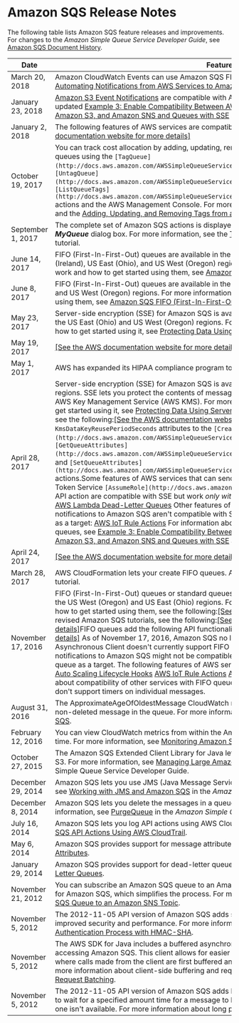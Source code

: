 # Amazon SQS Release Notes<a name="sqs-release-notes"></a>

The following table lists Amazon SQS feature releases and improvements\. For changes to the *Amazon Simple Queue Service Developer Guide*, see [Amazon SQS Document History](sqs-document-history.md)\.


| Date | Feature Release | 
| --- | --- | 
| March 20, 2018 | Amazon CloudWatch Events can use Amazon SQS FIFO queues as targets\. For more information, see [Automating Notifications from AWS Services to Amazon SQS using CloudWatch Events](sqs-automating-using-cloudwatch-events.md)\. | 
| January 23, 2018 | [Amazon S3 Event Notifications](http://docs.aws.amazon.com/AmazonS3/latest/dev/NotificationHowTo.html) are compatible with Amazon SQS SSE\. For more information, see the updated [Example 3: Enable Compatibility Between AWS Services Such as Amazon CloudWatch Events, Amazon S3, and Amazon SNS and Queues with SSE](sqs-server-side-encryption.md#compatibility-with-aws-services) section\. | 
| January 2, 2018 | The following features of AWS services are compatible with Amazon SQS SSE: [\[See the AWS documentation website for more details\]](http://docs.aws.amazon.com/AWSSimpleQueueService/latest/SQSDeveloperGuide/sqs-release-notes.html) | 
| October 19, 2017 |  You can track cost allocation by adding, updating, removing, and listing metadata tags for Amazon SQS queues using the `[TagQueue](http://docs.aws.amazon.com/AWSSimpleQueueService/latest/APIReference/API_TagQueue.html)`, `[UntagQueue](http://docs.aws.amazon.com/AWSSimpleQueueService/latest/APIReference/API_UntagQueue.html)`, and `[ListQueueTags](http://docs.aws.amazon.com/AWSSimpleQueueService/latest/APIReference/API_ListQueueTags.html)` actions and the AWS Management Console\. For more information, see [Amazon SQS Cost Allocation Tags](sqs-queue-tags.md) and the [Adding, Updating, and Removing Tags from an Amazon SQS Queue](sqs-add-update-remove-tag-queue.md) tutorial\.  | 
| September 1, 2017  |  The complete set of Amazon SQS actions is displayed in the **Actions** list on the **Add a Permission to *MyQueue*** dialog box\. For more information, see the [Tutorial: Adding Permissions to an Amazon SQS Queue](sqs-add-permissions.md) tutorial\.  | 
| June 14, 2017 | FIFO \(First\-In\-First\-Out\) queues are available in the US East \(N\. Virginia\) region, in addition to the EU \(Ireland\), US East \(Ohio\), and US West \(Oregon\) regions\. For more information about how FIFO queues work and how to get started using them, see [Amazon SQS FIFO \(First\-In\-First\-Out\) Queues](FIFO-queues.md)\. | 
| June 8, 2017 | FIFO \(First\-In\-First\-Out\) queues are available in the EU \(Ireland\) region, in addition to the US East \(Ohio\) and US West \(Oregon\) regions\. For more information about how FIFO queues work and how to get started using them, see [Amazon SQS FIFO \(First\-In\-First\-Out\) Queues](FIFO-queues.md)\. | 
| May 23, 2017 | Server\-side encryption \(SSE\) for Amazon SQS is available in the US East \(N\. Virginia\) region, in addition to the US East \(Ohio\) and US West \(Oregon\) regions\. For more information on server\-side encryption and how to get started using it, see [Protecting Data Using Server\-Side Encryption \(SSE\) and AWS KMS ](sqs-server-side-encryption.md)\. | 
| May 19, 2017 |  [\[See the AWS documentation website for more details\]](http://docs.aws.amazon.com/AWSSimpleQueueService/latest/SQSDeveloperGuide/sqs-release-notes.html)  | 
| May 1, 2017 | AWS has expanded its HIPAA compliance program to include Amazon SQS as a [HIPAA Eligible Service](https://aws.amazon.com/compliance/hipaa-compliance/)\. | 
| April 28, 2017 | Server\-side encryption \(SSE\) for Amazon SQS is available in the US East \(Ohio\) and US West \(Oregon\) regions\. SSE lets you protect the contents of messages in Amazon SQS queues using keys managed in the AWS Key Management Service \(AWS KMS\)\. For more information on server\-side encryption and how to get started using it, see [Protecting Data Using Server\-Side Encryption \(SSE\) and AWS KMS ](sqs-server-side-encryption.md)\. For tutorials, see the following:[\[See the AWS documentation website for more details\]](http://docs.aws.amazon.com/AWSSimpleQueueService/latest/SQSDeveloperGuide/sqs-release-notes.html)SSE adds the `KmsMasterKeyId` and `KmsDataKeyReusePeriodSeconds` attributes to the `[CreateQueue](http://docs.aws.amazon.com/AWSSimpleQueueService/latest/APIReference/API_CreateQueue.html)`, `[GetQueueAttributes](http://docs.aws.amazon.com/AWSSimpleQueueService/latest/APIReference/API_GetQueueAttributes.html)`, and `[SetQueueAttributes](http://docs.aws.amazon.com/AWSSimpleQueueService/latest/APIReference/API_SetQueueAttributes.html)` actions\.Some features of AWS services that can send notifications to Amazon SQS using the AWS Security Token Service `[AssumeRole](http://docs.aws.amazon.com/STS/latest/APIReference/API_AssumeRole.html)` API action are compatible with SSE but work *only with standard queues:*  [Auto Scaling Lifecycle Hooks](http://docs.aws.amazon.com/autoscaling/ec2/userguide/lifecycle-hooks.html) [AWS Lambda Dead\-Letter Queues](http://docs.aws.amazon.com/lambda/latest/dg/dlq.html)  Other features of AWS services or third\-party services that send notifications to Amazon SQS aren't compatible with SSE, despite allowing you to set an encrypted queue as a target:  [AWS IoT Rule Actions](http://docs.aws.amazon.com/iot/latest/developerguide/iot-rule-actions.html)  For information about compatibility of other services with encrypted queues, see [Example 3: Enable Compatibility Between AWS Services Such as Amazon CloudWatch Events, Amazon S3, and Amazon SNS and Queues with SSE](sqs-server-side-encryption.md#compatibility-with-aws-services) and your service documentation\. | 
| April 24, 2017 |  [\[See the AWS documentation website for more details\]](http://docs.aws.amazon.com/AWSSimpleQueueService/latest/SQSDeveloperGuide/sqs-release-notes.html)  | 
| March 28, 2017 | AWS CloudFormation lets your create FIFO queues\. Added the [Create a Queue Using AWS CloudFormation](sqs-create-queue.md#create-queue-cloudformation) tutorial\. | 
| November 17, 2016 | FIFO \(First\-In\-First\-Out\) queues or standard queues \(the new name for existing queues\) are available in the US West \(Oregon\) and US East \(Ohio\) regions\. For more information about how FIFO queues work and how to get started using them, see the following:[\[See the AWS documentation website for more details\]](http://docs.aws.amazon.com/AWSSimpleQueueService/latest/SQSDeveloperGuide/sqs-release-notes.html)For revised Amazon SQS tutorials, see the following:[\[See the AWS documentation website for more details\]](http://docs.aws.amazon.com/AWSSimpleQueueService/latest/SQSDeveloperGuide/sqs-release-notes.html)FIFO queues add the following API functionality:[\[See the AWS documentation website for more details\]](http://docs.aws.amazon.com/AWSSimpleQueueService/latest/SQSDeveloperGuide/sqs-release-notes.html) As of November 17, 2016, Amazon SQS no longer publishes a WSDL\. The Amazon SQS Buffered Asynchronous Client doesn't currently support FIFO queues\. Some AWS or external services that send notifications to Amazon SQS might not be compatible with FIFO queues, despite allowing you to set a FIFO queue as a target\. The following features of AWS services aren't currently compatible with FIFO queues:  [Auto Scaling Lifecycle Hooks](http://docs.aws.amazon.com/autoscaling/ec2/userguide/lifecycle-hooks.html) [AWS IoT Rule Actions](http://docs.aws.amazon.com/iot/latest/developerguide/iot-rule-actions.html) [AWS Lambda Dead\-Letter Queues](http://docs.aws.amazon.com/lambda/latest/dg/dlq.html)  For information about compatibility of other services with FIFO queues, see your service documentation\. FIFO queues don't support timers on individual messages\.  | 
| August 31, 2016 | The ApproximateAgeOfOldestMessage CloudWatch metric lets you find the approximate age of the oldest non\-deleted message in the queue\. For more information, see [Available CloudWatch Metrics for Amazon SQS](sqs-available-cloudwatch-metrics.md)\. | 
| February 12, 2016 | You can view CloudWatch metrics from within the Amazon SQS console for up to 10 of your queues at a time\. For more information, see [Monitoring Amazon SQS Queues Using CloudWatch](sqs-monitoring-using-cloudwatch.md)\. | 
| October 27, 2015 | The Amazon SQS Extended Client Library for Java lets you manage Amazon SQS messages with Amazon S3\. For more information, see [Managing Large Amazon SQS Messages Using Amazon S3](sqs-s3-messages.md) in the Amazon Simple Queue Service Developer Guide\. | 
| December 29, 2014 |  Amazon SQS lets you use JMS \(Java Message Service\) with Amazon SQS queues\. For more information, see [Working with JMS and Amazon SQS](sqs-java-message-service-jms-client.md) in the *Amazon Simple Queue Service Developer Guide*\.  | 
| December 8, 2014 |  Amazon SQS lets you delete the messages in a queue using the `PurgeQueue` API action\. For more information, see [PurgeQueue](http://docs.aws.amazon.com/AWSSimpleQueueService/latest/APIReference/API_PurgeQueue.html) in the *Amazon Simple Queue Service API Reference*\.  | 
| July 16, 2014 |  Amazon SQS lets you log API actions using AWS CloudTrail\. For more information, see [Logging Amazon SQS API Actions Using AWS CloudTrail](logging-using-cloudtrail.md)\.  | 
| May 6, 2014 |  Amazon SQS provides support for message attributes\. For more information, see [Amazon SQS Message Attributes](sqs-message-attributes.md)\.  | 
| January 29, 2014 |  Amazon SQS provides support for dead\-letter queues\. For more information, see [Amazon SQS Dead\-Letter Queues](sqs-dead-letter-queues.md)\.  | 
| November 21, 2012 |  You can subscribe an Amazon SQS queue to an Amazon SNS topic using the AWS Management Console for Amazon SQS, which simplifies the process\. For more information, see [Tutorial: Subscribing an Amazon SQS Queue to an Amazon SNS Topic](sqs-subscribe-queue-sns-topic.md)\.  | 
| November 5, 2012 |  The 2012\-11\-05 API version of Amazon SQS adds support for Signature Version 4, which provides improved security and performance\. For more information about Signature Version 4, see [Basic Authentication Process with HMAC\-SHA](sqs-making-api-requests.md#sqs-api-basic-authentication-process)\.  | 
| November 5, 2012 |  The AWS SDK for Java includes a buffered asynchronous client, AmazonSQSBufferedAsyncClient, for accessing Amazon SQS\. This client allows for easier request batching by enabling client\-side buffering, where calls made from the client are first buffered and then sent as a batch request to Amazon SQS\. For more information about client\-side buffering and request batching, see [Enabling Client\-Side Buffering and Request Batching](sqs-batch-api-actions.md#sqs-client-side-buffering-request-batching)\.  | 
| November 5, 2012 |  The 2012\-11\-05 API version of Amazon SQS adds long polling support\. Long polling allows Amazon SQS to wait for a specified amount time for a message to be available instead of returning an empty response if one isn't available\. For more information about long polling, see [Amazon SQS Long Polling](sqs-long-polling.md)\.  | 